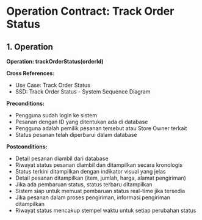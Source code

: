 # Operation Contract: Track Order Status

## 1. Operation
**Operation: trackOrderStatus(orderId)**

**Cross References:**
- Use Case: Track Order Status
- SSD: Track Order Status - System Sequence Diagram

**Preconditions:**
- Pengguna sudah login ke sistem
- Pesanan dengan ID yang ditentukan ada di database
- Pengguna adalah pemilik pesanan tersebut atau Store Owner terkait
- Status pesanan telah diperbarui dalam database

**Postconditions:**
- Detail pesanan diambil dari database
- Riwayat status pesanan diambil dan ditampilkan secara kronologis
- Status terkini ditampilkan dengan indikator visual yang jelas
- Detail pesanan ditampilkan (item, jumlah, harga, alamat pengiriman)
- Jika ada pembaruan status, status terbaru ditampilkan
- Sistem siap untuk memuat pembaruan status real-time jika tersedia
- Jika pesanan dalam proses pengiriman, informasi pengiriman ditampilkan
- Riwayat status mencakup stempel waktu untuk setiap perubahan status
